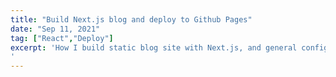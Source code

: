 ```yaml
---
title: "Build Next.js blog and deploy to Github Pages"
date: "Sep 11, 2021"
tag: ["React","Deploy"]
excerpt: 'How I build static blog site with Next.js, and general configuration to deploy to Github Pages in this post...
'
---
```

